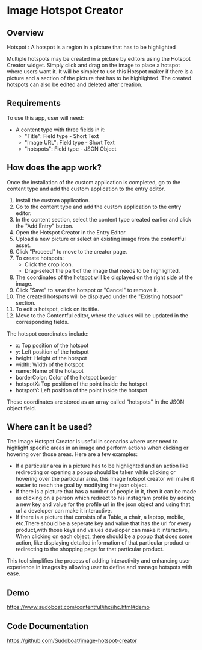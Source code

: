 # Image Hotspot Creator

## Overview

Hotspot : A hotspot is a region in a picture that has to be highlighted

Multiple hotspots may be created in a picture by editors using the Hotspot Creator widget. Simply click and drag on the image to place a hotspot where users want it.
It will be simpler to use this Hotspot maker if there is a picture and a section of the picture that has to be highlighted. The created hotspots can also be edited and deleted after creation.

## Requirements

To use this app, user will need:

- A content type with three fields in it:
  - "Title": Field type - Short Text
  - "Image URL": Field type - Short Text
  - "hotspots": Field type - JSON Object

## How does the app work?

 Once the installation of the custom application is completed, go to the content type and add the custom application to the entry editor.

1. Install the custom application.
2. Go to the content type and add the custom application to the entry editor.
3. In the content section, select the content type created earlier and click the "Add Entry" button.
4. Open the Hotspot Creator in the Entry Editor.
5. Upload a new picture or select an existing image from the contentful asset.
6. Click "Proceed" to move to the creator page.
7. To create hotspots:
   - Click the crop icon.
   - Drag-select the part of the image that needs to be highlighted.
8. The coordinates of the hotspot will be displayed on the right side of the image.
9. Click "Save" to save the hotspot or "Cancel" to remove it.
10. The created hotspots will be displayed under the "Existing hotspot" section.
11. To edit a hotspot, click on its title.
12. Move to the Contentful editor, where the values will be updated in the corresponding fields.

The hotspot coordinates include:
- x: Top position of the hotspot
- y: Left position of the hotspot
- height: Height of the hotspot
- width: Width of the hotspot
- name: Name of the hotspot
- borderColor: Color of the hotspot border
- hotspotX: Top position of the point inside the hotspot
- hotspotY: Left position of the point inside the hotspot

These coordinates are stored as an array called "hotspots" in the JSON object field.

## Where can it be used?

The Image Hotspot Creator is useful in scenarios where user need to highlight specific areas in an image and perform actions when clicking or hovering over those areas. Here are a few examples:

- If a particular area in a picture has to be highlighted and an action like redirecting or opening a popup should be taken while clicking or hovering over the particular area, this Image hotspot creator will make it easier to reach the goal by modifying the json object.
- If there is a picture that has a number of people in it, then it can be made as clicking on a person which redirect to his instagram profile by adding a new key and value for the profile url in the json object and using that url a developer can make it interactive.
- If there is a picture that consists of a Table, a chair, a laptop, mobile, etc.There should be a seperate key and value that has the url for every product,with those keys and values developer can make it interactive, When clicking on each object, there should be a popup that does some action, like displaying detailed information of that particular product or redirecting to the shopping page for that particular product.

This tool simplifies the process of adding interactivity and enhancing user experience in images by allowing user to define and manage hotspots with ease.

## Demo 
 https://www.sudoboat.com/contentful/ihc/ihc.html#demo

## Code Documentation
https://github.com/Sudoboat/image-hotspot-creator